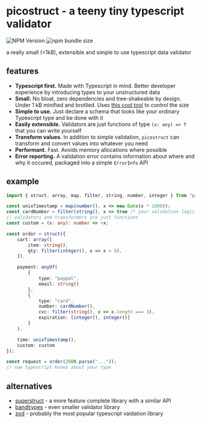 # picostruct - a teeny tiny typescript validator

![NPM Version](https://img.shields.io/npm/v/picostruct)
![npm bundle size](https://img.shields.io/bundlephobia/minzip/picostruct)

a really small (<1kB), extensible and simple to use typescript data validator

## features

-   **Typescript first.** Made with Typescript in mind. Better developer experience by introducing types to your unstructured data
-   **Small.** No bloat, zero dependencies and tree-shakeable by design. Under 1 kB minified and brotlied. Uses [this cool tool](https://github.com/ai/size-limit) to control the size
-   **Simple to use.** Just declare a schema that looks like your ordinary Typescript type and be done with it
-   **Easily extensible.** Validators are just functions of type `(x: any) => T` that you can write yourself
-   **Transform values.** In addition to simple validation, `picostruct` can transform and convert values into whatever you need
-   **Performant.** Fast. Avoids memory allocations where possible
-   **Error reporting.** A validation error contains information about where and why it occured, packaged into a simple `ErrorInfo` API

## example

```ts
import { struct, array, map, filter, string, number, integer } from "picostruct"

const unixTimestamp = map(number(), x => new Date(x * 1000));
const cardNumber = filter(string(), x => true /* your validation logic here*/);
// validators and transformers are just functions
const custom = (x: any): number => +x;

const order = struct({
    cart: array([
        item: string(),
        qty: filter(integer(), x => x > 0),
    ]),

    payment: anyOf(
        {
            type: "paypal",
            email: string()
        },
        {
            type: "card",
            number: cardNumber(),
            cvc: filter(string(), x => x.length === 3),
            expiration: [integer(), integer()]
        }
    ),

    time: unixTimestamp(),
    custom: custom
});

const request = order(JSON.parse("..."));
// now typescript knows about your type

```

## alternatives

-   [superstruct](https://github.com/ianstormtaylor/superstruct) - a more feature complete library with a similar API
-   [banditypes](https://github.com/thoughtspile/banditypes) - even smaller validator library
-   [zod](https://zod.dev/) - probably the most popular typescript vaidation library
